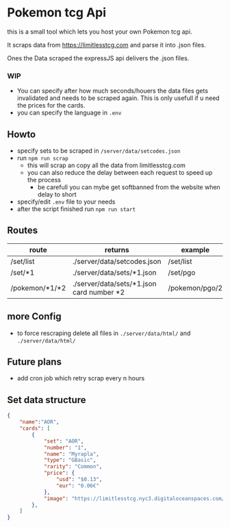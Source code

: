 # Pokemon tcg Api

this is a small tool which lets you host your own Pokemon tcg api.

It scraps data from https://limitlesstcg.com and parse it into .json files.

Ones the Data scraped the expressJS api delivers the .json files.

### WIP
- You can specify after how much seconds/houers the data files gets invalidated and needs to be scraped again. This is only usefull if u need the prices for the cards.
- you can specify the language in ``.env``

## Howto
- specify sets to be scraped in ``/server/data/setcodes.json``
- run `npm run scrap`
    - this will scrap an copy all the data from limitlesstcg.com
    - you can also reduce the delay between each request to speed up the process
        - be carefull you can mybe get softbanned from the website when delay to short
- specify/edit ``.env`` file to your needs
- after the script finished run `npm run start`


##  Routes

| route  |  returns | example |
|---|---|---|
| /set/list  |  ./server/data/setcodes.json | /set/list |
| /set/*1  |  ./server/data/sets/*1.json | /set/pgo |
| /pokemon/*1/*2  |  ./server/data/sets/*1.json card number *2 | /pokemon/pgo/2 |


## more Config
- to force rescraping delete all files in ``./server/data/html/`` and ``./server/data/html/``


## Future plans
- add cron job which retry scrap every n hours

## Set data structure

```json
{
    "name":"AOR",
    "cards": [
        {
            "set": "AOR",
            "number": "1",
            "name": "Myrapla",
            "type": "GBasic",
            "rarity": "Common",
            "price": {
                "usd": "$0.13",
                "eur": "0.06€"
            },
            "image": "https://limitlesstcg.nyc3.digitaloceanspaces.com/tpci/AOR/AOR_001_R_DE_XS.png"
        },
    ]
}
```
